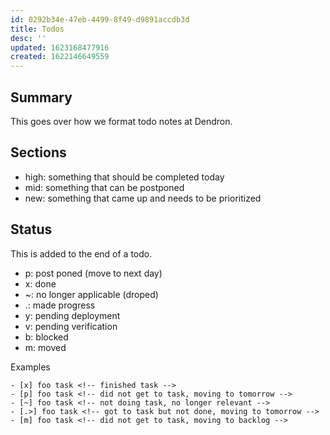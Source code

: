 ```yaml
---
id: 0292b34e-47eb-4499-8f49-d9891accdb3d
title: Todos
desc: ''
updated: 1623168477916
created: 1622146649559
---
```


## Summary

This goes over how we format todo notes at Dendron.

## Sections
- high: something that should be completed today
- mid: something that can be postponed
- new: something that came up and needs to be prioritized

## Status

This is added to the end of a todo. 


- p: post poned (move to next day)
- x: done
- ~: no longer applicable (droped)
- .: made progress
- y: pending deployment
- v: pending verification
- b: blocked
- m: moved 

Examples
```
- [x] foo task <!-- finished task -->
- [p] foo task <!-- did not get to task, moving to tomorrow -->
- [~] foo task <!-- not doing task, no longer relevant -->
- [.>] foo task <!-- got to task but not done, moving to tomorrow -->
- [m] foo task <!-- did not get to task, moving to backlog -->
```

